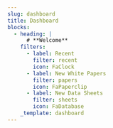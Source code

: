 ```yaml
---
slug: dashboard
title: Dashboard
blocks:
  - heading: |
      # **Welcome**
    filters:
      - label: Recent
        filter: recent
        icon: FaClock
      - label: New White Papers
        filter: papers
        icon: FaPaperclip
      - label: New Data Sheets
        filter: sheets
        icon: FaDatabase
    _template: dashboard
---
```



